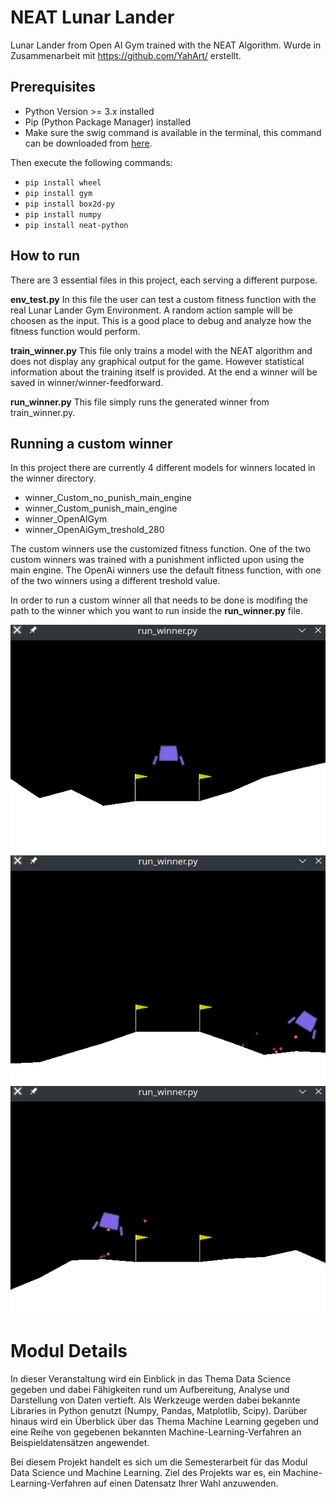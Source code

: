 # NEAT Lunar Lander
Lunar Lander from Open AI Gym trained with the NEAT Algorithm.
Wurde in Zusammenarbeit mit https://github.com/YahArt/ erstellt.

## Prerequisites
* Python Version >= 3.x installed
* Pip (Python Package Manager) installed
* Make sure the swig command is available in the terminal, this command can be downloaded from [here](http://www.swig.org/download.html).

Then execute the following commands:
* `pip install wheel`
* `pip install gym`
* `pip install box2d-py`
* `pip install numpy`
* `pip install neat-python`


## How to run
There are 3 essential files in this project, each serving a different purpose.

**env_test.py**
In this file the user can test a custom fitness function with the real Lunar Lander Gym Environment. A random action sample will be choosen as the input. This is a good place to debug and analyze how the fitness function would perform.

**train_winner.py**
This file only trains a model with the NEAT algorithm and does not display any graphical output for the game. However statistical information about the training itself is provided. At the end a winner will be saved in winner/winner-feedforward.

**run_winner.py**
This file simply runs the generated winner from train_winner.py.


## Running a custom winner
In this project there are currently 4 different models for winners located in the winner directory.

* winner_Custom_no_punish_main_engine
* winner_Custom_punish_main_engine
* winner_OpenAIGym
* winner_OpenAiGym_treshold_280

The custom winners use the customized fitness function. One of the two custom winners was trained with a punishment inflicted upon using the main engine.
The OpenAi winners use the default fitness function, with one of the two winners using a different treshold value.

In order to run a custom winner all that needs to be done is modifing the path to the winner which you want to run inside the **run_winner.py** file.

![Sample Image One](./documentation/images/sample-image-01.png)
![Sample Image Two](./documentation/images/sample-image-02.png)
![Sample Image Three](./documentation/images/sample-image-03.png)

# Modul Details
In dieser Veranstaltung wird ein Einblick in das Thema Data Science gegeben und dabei Fähigkeiten rund um Aufbereitung, Analyse und Darstellung von Daten vertieft. Als Werkzeuge werden dabei bekannte Libraries in Python genutzt (Numpy, Pandas, Matplotlib, Scipy). Darüber hinaus wird ein Überblick über das Thema Machine Learning gegeben und eine Reihe von gegebenen bekannten Machine-Learning-Verfahren an Beispieldatensätzen angewendet.

Bei diesem Projekt handelt es sich um die Semesterarbeit für das Modul Data Science und Machine Learning. Ziel des Projekts war es, ein Machine-Learning-Verfahren auf einen
Datensatz Ihrer Wahl anzuwenden.
